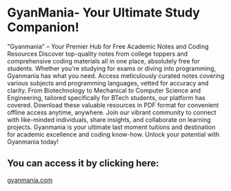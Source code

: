 # GyanMania- Your Ultimate Study Companion!
"Gyanmania" – Your Premier Hub for Free Academic Notes and Coding Resources
Discover top-quality notes from college toppers and comprehensive coding materials all in one place, absolutely free for students. Whether you're studying for exams or diving into programming, Gyanmania has what you need.
Access meticulously curated notes covering various subjects and programming languages, vetted for accuracy and clarity. From Biotechnology to Mechanical to Computer Science and Engineering, tailored specifically for BTech students, our platform has covered.
Download these valuable resources in PDF format for convenient offline access anytime, anywhere.
Join our vibrant community to connect with like-minded individuals, share insights, and collaborate on learning projects. Gyanmania is your ultimate last moment tuitions and destination for academic excellence and coding know-how. Unlock your potential with Gyanmania today!

## You can access it by clicking here: 
[gyanmania.com](https://gyanmania.in/)
